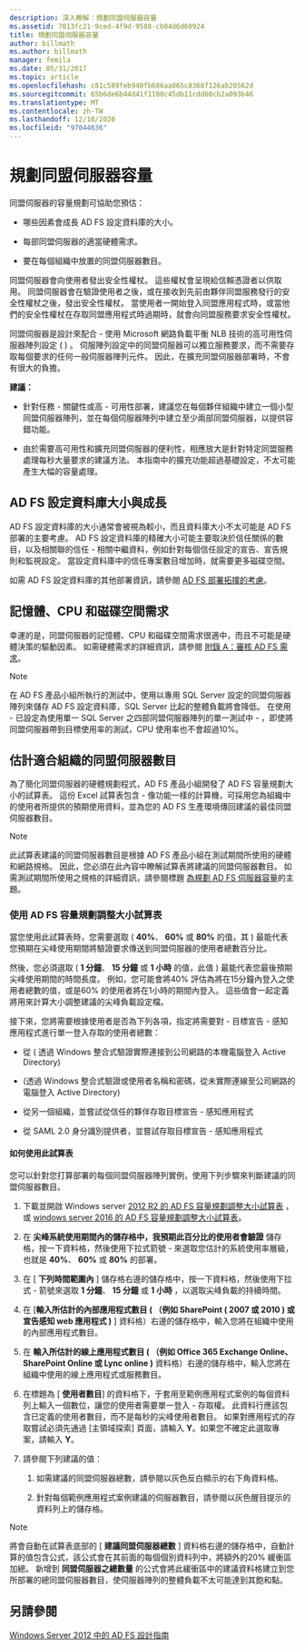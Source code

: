 ```yaml
---
description: 深入瞭解：規劃同盟伺服器容量
ms.assetid: 7013fc21-9ced-4f9d-9588-cb04d6d60924
title: 規劃同盟伺服器容量
author: billmath
ms.author: billmath
manager: femila
ms.date: 05/31/2017
ms.topic: article
ms.openlocfilehash: c81c589feb940fb686aa865c8368f126ab20562d
ms.sourcegitcommit: 65b6de6b44d41f1180c45db11cdd60cb2a093b46
ms.translationtype: MT
ms.contentlocale: zh-TW
ms.lasthandoff: 12/10/2020
ms.locfileid: "97044636"
---
```

# <a name="planning-for-federation-server-capacity"></a>規劃同盟伺服器容量

同盟伺服器的容量規劃可協助您預估：

-   哪些因素會成長 AD FS 設定資料庫的大小。

-   每部同盟伺服器的適當硬體需求。

-   要在每個組織中放置的同盟伺服器數目。

同盟伺服器會向使用者發出安全性權杖。 這些權杖會呈現給信賴憑證者以供取用。 同盟伺服器會在驗證使用者之後，或在接收到先前由夥伴同盟服務發行的安全性權杖之後，發出安全性權杖。 當使用者一開始登入同盟應用程式時，或當他們的安全性權杖在存取同盟應用程式時過期時，就會向同盟服務要求安全性權杖。

同盟伺服器是設計來配合 \- 使用 Microsoft 網路負載平衡 NLB 技術的高可用性伺服器陣列設定 \( \) 。 伺服陣列設定中的同盟伺服器可以獨立服務要求，而不需要存取每個要求的任何一般伺服器陣列元件。 因此，在擴充同盟伺服器部署時，不會有很大的負擔。

**建議：**

-   針對任務 \- 關鍵性或高 \- 可用性部署，建議您在每個夥伴組織中建立一個小型同盟伺服器陣列，並在每個伺服器陣列中建立至少兩部同盟伺服器，以提供容錯功能。

-   由於需要高可用性和擴充同盟伺服器的便利性，相應放大是針對特定同盟服務處理每秒大量要求的建議方法。 本指南中的擴充功能超過基礎設定，不太可能產生大幅的容量處理。

## <a name="ad-fs-configuration-database-size-and-growth"></a>AD FS 設定資料庫大小與成長
AD FS 設定資料庫的大小通常會被視為較小，而且資料庫大小不太可能是 AD FS 部署的主要考慮。  AD FS 設定資料庫的精確大小可能主要取決於信任關係的數目，以及相關聯的信任 \- 相關中繼資料，例如針對每個信任設定的宣告、宣告規則和監視設定。 當設定資料庫中的信任專案數目增加時，就需要更多磁碟空間。

如需 AD FS 設定資料庫的其他部署資訊，請參閱 [AD FS 部署拓撲的考慮](AD-FS-Deployment-Topology-Considerations.md)。

## <a name="memory-cpu-and-disk-space-requirements"></a>記憶體、CPU 和磁碟空間需求
幸運的是，同盟伺服器的記憶體、CPU 和磁碟空間需求很適中，而且不可能是硬體決策的驅動因素。 如需硬體需求的詳細資訊，請參閱 [附錄 A：審核 AD FS 需求](Appendix-A--Reviewing-AD-FS-Requirements.md)。

> [!NOTE]
> 在 AD FS 產品小組所執行的測試中，使用以專用 SQL Server 設定的同盟伺服器陣列來儲存 AD FS 設定資料庫，SQL Server 比起的整體負載將會降低。 在使用 \- 已設定為使用單一 SQL Server 之四部同盟伺服器陣列的單一測試中 \- ，即使將同盟伺服器帶到目標使用率的測試，CPU 使用率也不會超過10%。

## <a name="estimate-the-number-of-federation-servers-for-your-organization"></a><a name="bk_estimatefs"></a>估計適合組織的同盟伺服器數目
為了簡化同盟伺服器的硬體規劃程式，AD FS 產品小組開發了 AD FS 容量規劃大小的試算表。 這份 Excel 試算表包含 \- 像功能一樣的計算機，可採用您為組織中的使用者所提供的預期使用資料，並為您的 AD FS 生產環境傳回建議的最佳同盟伺服器數目。

> [!NOTE]
> 此試算表建議的同盟伺服器數目是根據 AD FS 產品小組在測試期間所使用的硬體和網路規格。 因此，您必須在此內容中瞭解試算表將建議的同盟伺服器數目。  如需測試期間所使用之規格的詳細資訊，請參閱標題 [為規劃 AD FS 伺服器容量](Planning-for-AD-FS-Server-Capacity.md)的主題。

### <a name="using-the-ad-fs-capacity-planning-sizing-spreadsheet"></a>使用 AD FS 容量規劃調整大小試算表
當您使用此試算表時，您需要選取 \( **40%**、 **60%** 或 **80%** 的值，其 \) 最能代表您預期在尖峰使用期間將驗證要求傳送到同盟伺服器的使用者總數百分比。

然後，您必須選取 \( **1 分鐘**、 **15 分鐘** 或 **1 小時** 的值，此值 \) 最能代表您最後預期尖峰使用期間的時間長度。 例如，您可能會將40% 評估為將在15分鐘內登入之使用者總數的值，或是60% 的使用者將在1小時的期間內登入。 這些值會一起定義將用來計算大小調整建議的尖峰負載設定檔。

接下來，您將需要根據使用者是否為下列各項，指定將需要對 \- 目標宣告 \- 感知應用程式進行單一登入存取的使用者總數：

-   從 \( 透過 Windows 整合式驗證實際連接到公司網路的本機電腦登入 Active Directory\)

-   \(透過 Windows 整合式驗證或使用者名稱和密碼，從未實際連線至公司網路的電腦登入 Active Directory\)

-   從另一個組織，並嘗試從信任的夥伴存取目標宣告 \- 感知應用程式

-   從 SAML 2.0 身分識別提供者，並嘗試存取目標宣告 \- 感知應用程式

#### <a name="how-to-use-this-spreadsheet"></a>如何使用此試算表
您可以針對您打算部署的每個同盟伺服器陣列實例，使用下列步驟來判斷建議的同盟伺服器數目。

1.  下載並開啟 Windows server [2012 R2 的 AD FS 容量規劃調整大小試算表](https://adfsdocs.blob.core.windows.net/adfs/ADFSCapacityPlanning.xlsx) ，或 [windows server 2016 的 AD FS 容量規劃調整大小試算表](https://adfsdocs.blob.core.windows.net/adfs/ADFSCapacity2016.xlsx)。

2.  在 **尖峰系統使用期間內的儲存格中，我預期此百分比的使用者會驗證** 儲存格，按一下資料格，然後使用下拉式箭號 \- 來選取您估計的系統使用率層級，也就是 **40%**、 **60%** 或 **80%** 的部署。

3.  在 [ **下列時間範圍內** ] 儲存格右邊的儲存格中，按一下資料格，然後使用下拉式 \- 箭號來選取 **1 分鐘**、 **15 分鐘** 或 **1 小時** ，以選取尖峰負載的持續時間。

4.  在 [**輸入所估計的內部應用程式數目 \( （例如 SharePoint \( 2007 或 2010 \) 或宣告感知 web 應用程式 \)** ] 資料格）右邊的儲存格中，輸入您將在組織中使用的內部應用程式數目。

5.  在 **輸入所估計的線上應用程式數目 \( （例如 Office 365 Exchange Online、SharePoint Online 或 Lync online \)** 資料格）右邊的儲存格中，輸入您將在組織中使用的線上應用程式或服務數目。

6.  在標題為 [ **使用者數目**] 的資料格下，于套用至範例應用程式案例的每個資料列上輸入一個數位，讓您的使用者需要單一登入 \- 存取權。 此資料行應該包含已定義的使用者數目，而不是每秒的尖峰使用者數目。 如果對應用程式的存取嘗試必須先通過 [主領域探索] 頁面，請輸入 **Y**。如果您不確定此選取專案，請輸入 **Y**。

7.  請參閱下列建議的值：

    1.  如需建議的同盟伺服器總數，請參閱以灰色反白顯示的右下角資料格。

    2.  針對每個範例應用程式案例建議的伺服器數目，請參閱以灰色醒目提示的資料列上的儲存格。

> [!NOTE]
> 將會自動在試算表底部的 [ **建議同盟伺服器總數** ] 資料格右邊的儲存格中，自動計算的值包含公式，該公式會在其前面的每個個別資料列中，將額外的20% 緩衝區加總。 新增到 **同盟伺服器之總數量** 的公式會將此緩衝區中的建議資料格建立到您所部署的總同盟伺服器數目，使伺服器陣列的整體負載不太可能達到其飽和點。

## <a name="see-also"></a>另請參閱
[Windows Server 2012 中的 AD FS 設計指南](AD-FS-Design-Guide-in-Windows-Server-2012.md)
